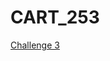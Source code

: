 # CART_253


[Challenge 3](https://jj-gagnon.github.io/CART_253/CART_253_challenge_3_variables/index.html)




